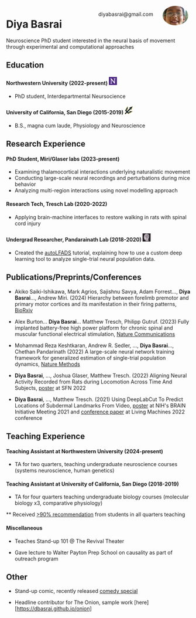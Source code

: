 <img style="float:right;border-radius:50%;width:70px;padding:6px" src="./media/kawaii.jpg" />

<span style="float:right;padding:20px"> 
  diyabasrai@gmail.com 
</span>


# Diya Basrai  

Neuroscience PhD student interested in the neural basis of movement through experimental and computational approaches

## Education

#### Northwestern University (2022-present) <img src='./media/northwestern.png' style='width:22px;height:22px'>

* PhD student, Interdepartmental Neursocience

#### University of California, San Diego (2015-2019) <img src='./media/ucsd_logo.png' style='width:22px;height:22px'>

* B.S., magna cum laude, Physiology and Neuroscience

## Research Experience

#### PhD Student, Miri/Glaser labs (2023-present) 

* Examining thalamocortical interactions underlying naturalistic movement
* Conducting large-scale neural recordings and perturbations during mice behavior
* Analyzing multi-region interactions using novel modelling approach

#### Research Tech, Tresch Lab (2020-2022)

* Applying brain-machine interfaces to restore walking in rats with spinal cord injury

#### Undergrad Researcher, Pandarainath Lab (2018-2020) <img src='./media/snel.png' style='width:22px;height:22px'>

* Created the [autoLFADS](https://snel-repo.github.io/autolfads/) tutorial, explaining how to use a custom deep learning tool to analyze single-trial neural population data.

## Publications/Preprints/Conferences

* Akiko Saiki-Ishikawa, Mark Agrios, Sajishnu Savya, Adam Forrest..., **Diya Basrai**..., Andrew Miri. (2024) Hierarchy between forelimb premotor and primary motor cortices and its manifestation in their firing patterns, [BioRxiv](https://www.biorxiv.org/content/10.1101/2023.09.23.559136v2)

* Alex Burton... **Diya Basrai**... Matthew Tresch, Philipp Gutruf. (2023) Fully implanted battery-free high power platform for chronic spinal and muscular functional electrical stimulation, [Nature Communications](https://www.nature.com/articles/s41467-023-43669-2)

* Mohammad Reza Keshtkaran, Andrew R. Sedler, ..., **Diya Basrai**..., Chethan Pandarinath (2022) A large-scale neural network training framework for generalized estimation of single-trial population dynamics, [Nature Methods](https://www.nature.com/articles/s41592-022-01675-0)

* **Diya Basrai**, ..., Joshua Glaser, Matthew Tresch. (2022) Aligning Neural Activity Recorded from Rats during Locomotion Across Time And Subjects, [poster](./media/sfn22poster.pdf) at SFN 2022

* **Diya Basrai**, ..., Matthew Tresch. (2021) Using DeepLabCut To Predict Locations of Subdermal Landmarks From Video, [poster](./media/dlcposter.pdf) at NIH's BRAIN Initiative Meeting 2021 and [conference paper](https://link.springer.com/chapter/10.1007/978-3-031-20470-8_29) at Living Machines 2022 conference

## Teaching Experience

#### Teaching Assistant at Northwestern University (2024-present)

* TA for two quarters, teaching undergraduate neuroscience courses (systems neuroscience, human genetics)

#### Teaching Assistant at University of California, San Diego (2018-2019)

* TA for four quarters teaching undergraduate biology courses (molecular biology x3, comparative physiology)

** Received [>90% recommendation](./media/ia_evaluation.pdf) from students in all quarters teaching

#### Miscellaneous

* Teaches Stand-up 101 @ The Revival Theater

* Gave lecture to Walter Payton Prep School on causality as part of outreach program

## Other

* Stand-up comic, recently released [comedy special](https://www.youtube.com/watch?v=y_IceD5ij1o)

* Headline contributor for The Onion, sample work [here][https://dbasrai.github.io/onion]
